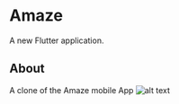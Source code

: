 # Amaze

A new Flutter application.

## About

A clone of the Amaze mobile App
![alt text](https://firebasestorage.googleapis.com/v0/b/linkup-d48a3.appspot.com/o/uploads%2Fimage_7f11ffe0-0920-413d-a1c7-6da61cf1d33520221001_231522.jpg?alt=media&token=fc08cb6c-b674-4d2d-a242-e82c1d6803df)
